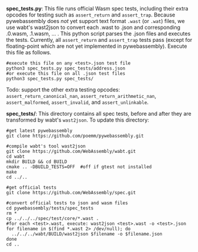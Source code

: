 
**spec_tests.py**: This file runs official Wasm spec tests, including their extra opcodes for testing such as `assert_return` and `assert_trap`. Because pywebassembly does _not_ yet support text format `.wast` (or `.wat`) files, we use wabt's wast2json to convert each <test>.wast to <test>.json and corresponding <test>.0.wasm, <test>.1.wasm, ... . This python script parses the <test>.json files and executes the tests. Currently, all `assert_return` and `assert_trap` tests pass (except for floating-point which are not yet implemented in pywebassembly).  Execute this file as follows.

```
#execute this file on any <test>.json test file
python3 spec_tests.py spec_tests/address.json
#or execute this file on all .json test files
python3 spec_tests.py spec_tests/
```

Todo:
support the other extra testing opcodes:
  `assert_return_canonical_nan`,
  `assert_return_arithmetic_nan`,
  `assert_malformed`,
  `assert_invalid`, and
  `assert_unlinkable`.

**spec_tests/**: This directory contains all spec tests, before and after they are transformed by wabt's `wast2json`. To update this directory:

```
#get latest pywebassembly
git clone https://github.com/poemm/pywebassembly.git

#compile wabt's tool wast2json
git clone https://github.com/WebAssembly/wabt.git
cd wabt
mkdir BUILD && cd BUILD
cmake .. -DBUILD_TESTS=OFF  #off if gtest not installed
make
cd ../..

#get official tests
git clone https://github.com/WebAssembly/spec.git

#convert official tests to json and wasm files
cd pywebassembly/tests/spec_tests
rm *
cp ../../../spec/test/core/*.wast .
#for each <test>.wast, execute: wast2json <test>.wast -o <test>.json
for filename in $(find *.wast 2> /dev/null); do
  ../../../wabt/BUILD/wast2json $filename -o $filename.json
done
cd ..
```



